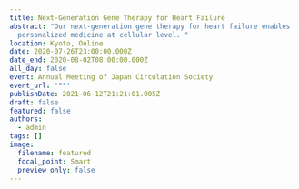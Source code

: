 ```yaml
---
title: Next-Generation Gene Therapy for Heart Failure
abstract: "Our next-generation gene therapy for heart failure enables
  personalized medicine at cellular level. "
location: Kyoto, Online
date: 2020-07-26T23:00:00.000Z
date_end: 2020-08-02T08:00:00.000Z
all_day: false
event: Annual Meeting of Japan Circulation Society
event_url: '""'
publishDate: 2021-06-12T21:21:01.005Z
draft: false
featured: false
authors:
  - admin
tags: []
image:
  filename: featured
  focal_point: Smart
  preview_only: false
---
```

